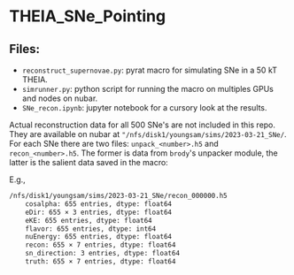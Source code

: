 # THEIA_SNe_Pointing

## Files:

* `reconstruct_supernovae.py`: pyrat macro for simulating SNe in a 50 kT THEIA.
* `simrunner.py`: python script for running the macro on multiples GPUs and nodes on nubar.
* `SNe_recon.ipynb`: jupyter notebook for a cursory look at the results.

Actual reconstruction data for all 500 SNe's are not included in this repo. They are available on
nubar at `"/nfs/disk1/youngsam/sims/2023-03-21_SNe/`. For each SNe there are two files:
`unpack_<number>.h5` and `recon_<number>.h5`. The former is data from `brody`'s unpacker
module, the latter is the salient data saved in the macro:

E.g.,

```sh
/nfs/disk1/youngsam/sims/2023-03-21_SNe/recon_000000.h5
    cosalpha: 655 entries, dtype: float64
    eDir: 655 × 3 entries, dtype: float64
    eKE: 655 entries, dtype: float64
    flavor: 655 entries, dtype: int64
    nuEnergy: 655 entries, dtype: float64
    recon: 655 × 7 entries, dtype: float64
    sn_direction: 3 entries, dtype: float64
    truth: 655 × 7 entries, dtype: float64
```